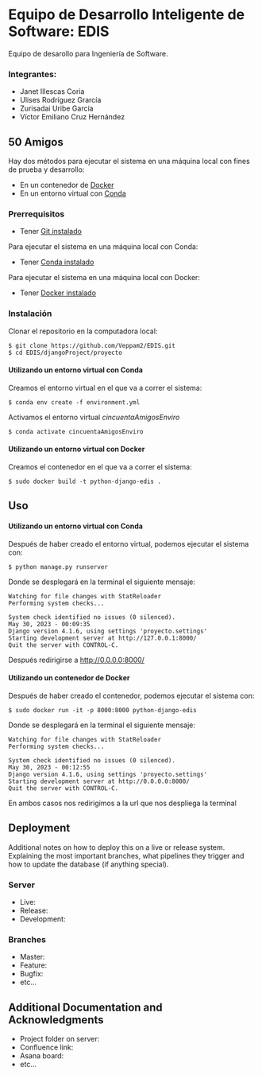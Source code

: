 # Equipo de Desarrollo Inteligente de Software: EDIS

Equipo de desarollo para Ingeniería de Software. 
### Integrantes:
 * Janet Illescas Coria
 * Ulises Rodríguez Grarcía
 * Zurisadai Uribe García
 * Víctor Emiliano Cruz Hernández

## 50 Amigos
Hay dos métodos para ejecutar el sistema en una máquina local con fines de prueba y desarrollo:
  * En un contenedor de <a href="https://www.docker.com/" target="_blank">Docker</a>
  * En un entorno virtual con <a href="https://docs.conda.io/en/latest/" target="_blank">Conda</a>

### Prerrequisitos
* Tener <a href="https://git-scm.com/book/en/v2/Getting-Started-Installing-Git" target="_blank"> Git instalado</a>


Para ejecutar el sistema en una máquina local con Conda:
* Tener <a href="https://docs.conda.io/projects/conda/en/latest/user-guide/install/index.html" target="_blank"> Conda instalado</a>

Para ejecutar el sistema en una máquina local con Docker:
* Tener <a href="https://docs.docker.com/desktop/" target="_blank"> Docker instalado</a>


### Instalación

Clonar el repositorio en la computadora local:

```
$ git clone https://github.com/Veppam2/EDIS.git
$ cd EDIS/djangoProject/proyecto
```
#### Utilizando un entorno virtual con Conda
Creamos el entorno virtual en el que va a correr el sistema:
```
$ conda env create -f environment.yml
```
Activamos el entorno virtual _cincuentaAmigosEnviro_
```
$ conda activate cincuentaAmigosEnviro
```
#### Utilizando un entorno virtual con Docker

Creamos el contenedor en el que va a correr el sistema:
```
$ sudo docker build -t python-django-edis .
```
## Uso
#### Utilizando un entorno virtual con Conda
Después de haber creado el entorno virtual, podemos ejecutar el sistema con:
```
$ python manage.py runserver
```
Donde se desplegará en la terminal el siguiente mensaje:
```
Watching for file changes with StatReloader
Performing system checks...

System check identified no issues (0 silenced).
May 30, 2023 - 00:09:35
Django version 4.1.6, using settings 'proyecto.settings'
Starting development server at http://127.0.0.1:8000/
Quit the server with CONTROL-C.
```
Después redirigirse a http://0.0.0.0:8000/

#### Utilizando un contenedor de Docker
Después de haber creado el contenedor, podemos ejecutar el sistema con:
```
$ sudo docker run -it -p 8000:8000 python-django-edis
```
Donde se desplegará en la terminal el siguiente mensaje:
```
Watching for file changes with StatReloader
Performing system checks...

System check identified no issues (0 silenced).
May 30, 2023 - 00:12:55
Django version 4.1.6, using settings 'proyecto.settings'
Starting development server at http://0.0.0.0:8000/
Quit the server with CONTROL-C.
```
En ambos casos nos redirigimos a la url que nos despliega la terminal
## Deployment

Additional notes on how to deploy this on a live or release system. Explaining the most important branches, what pipelines they trigger and how to update the database (if anything special).

### Server

* Live:
* Release:
* Development:

### Branches

* Master:
* Feature:
* Bugfix:
* etc...

## Additional Documentation and Acknowledgments

* Project folder on server:
* Confluence link:
* Asana board:
* etc...
